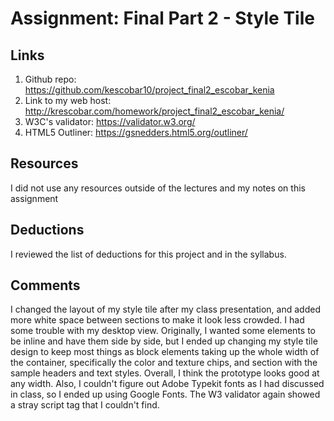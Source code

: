 # Assignment: Final Part 2 - Style Tile

## Links
1. Github repo: https://github.com/kescobar10/project_final2_escobar_kenia
2. Link to my web host: http://krescobar.com/homework/project_final2_escobar_kenia/
3. W3C's validator: https://validator.w3.org/
4. HTML5 Outliner: https://gsnedders.html5.org/outliner/

## Resources
I did not use any resources outside of the lectures and my notes on this assignment

## Deductions
I reviewed the list of deductions for this project and in the syllabus.

## Comments
I changed the layout of my style tile after my class presentation, and added more white space between sections to make it look less crowded. I had some trouble with my desktop view. Originally, I wanted some elements to be inline and have them side by side, but I ended up changing my style tile design to keep most things as block elements taking up the whole width of the container, specifically the color and texture chips, and section with the sample headers and text styles. Overall, I think the prototype looks good at any width. Also, I couldn't figure out Adobe Typekit fonts as I had discussed in class, so I ended up using Google Fonts.
The W3 validator again showed a stray script tag that I couldn't find.
